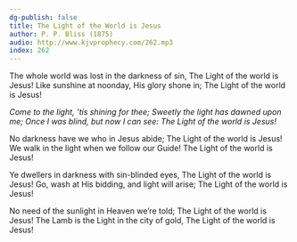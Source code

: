 ```yaml
---
dg-publish: false
title: The Light of the World is Jesus
author: P. P. Bliss (1875)
audio: http://www.kjvprophecy.com/262.mp3
index: 262
---
```


The whole world was lost in the darkness of sin,
The Light of the world is Jesus!
Like sunshine at noonday, His glory shone in;
The Light of the world is Jesus!

*Come to the light, ’tis shining for thee;
Sweetly the light has dawned upon me;
Once I was blind, but now I can see:
The Light of the world is Jesus!*

No darkness have we who in Jesus abide;
The Light of the world is Jesus!
We walk in the light when we follow our Guide!
The Light of the world is Jesus!

Ye dwellers in darkness with sin-blinded eyes,
The Light of the world is Jesus!
Go, wash at His bidding, and light will arise;
The Light of the world is Jesus!

No need of the sunlight in Heaven we’re told;
The Light of the world is Jesus!
The Lamb is the Light in the city of gold,
The Light of the world is Jesus!